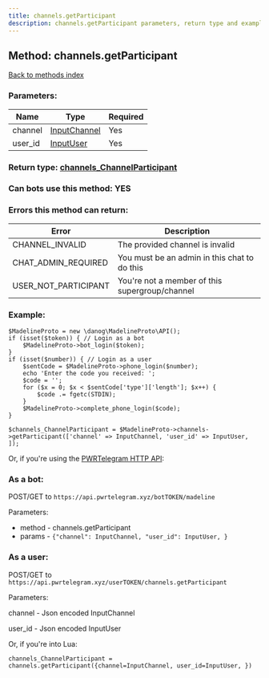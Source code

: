 ```yaml
---
title: channels.getParticipant
description: channels.getParticipant parameters, return type and example
---
```

## Method: channels.getParticipant  
[Back to methods index](index.md)


### Parameters:

| Name     |    Type       | Required |
|----------|---------------|----------|
|channel|[InputChannel](../types/InputChannel.md) | Yes|
|user\_id|[InputUser](../types/InputUser.md) | Yes|


### Return type: [channels\_ChannelParticipant](../types/channels_ChannelParticipant.md)

### Can bots use this method: **YES**


### Errors this method can return:

| Error    | Description   |
|----------|---------------|
|CHANNEL_INVALID|The provided channel is invalid|
|CHAT_ADMIN_REQUIRED|You must be an admin in this chat to do this|
|USER_NOT_PARTICIPANT|You're not a member of this supergroup/channel|


### Example:


```
$MadelineProto = new \danog\MadelineProto\API();
if (isset($token)) { // Login as a bot
    $MadelineProto->bot_login($token);
}
if (isset($number)) { // Login as a user
    $sentCode = $MadelineProto->phone_login($number);
    echo 'Enter the code you received: ';
    $code = '';
    for ($x = 0; $x < $sentCode['type']['length']; $x++) {
        $code .= fgetc(STDIN);
    }
    $MadelineProto->complete_phone_login($code);
}

$channels_ChannelParticipant = $MadelineProto->channels->getParticipant(['channel' => InputChannel, 'user_id' => InputUser, ]);
```

Or, if you're using the [PWRTelegram HTTP API](https://pwrtelegram.xyz):

### As a bot:

POST/GET to `https://api.pwrtelegram.xyz/botTOKEN/madeline`

Parameters:

* method - channels.getParticipant
* params - `{"channel": InputChannel, "user_id": InputUser, }`



### As a user:

POST/GET to `https://api.pwrtelegram.xyz/userTOKEN/channels.getParticipant`

Parameters:

channel - Json encoded InputChannel

user_id - Json encoded InputUser




Or, if you're into Lua:

```
channels_ChannelParticipant = channels.getParticipant({channel=InputChannel, user_id=InputUser, })
```

